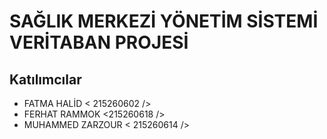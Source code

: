 # SAĞLIK MERKEZİ YÖNETİM SİSTEMİ VERİTABAN PROJESİ

## Katılımcılar

- FATMA HALİD < 215260602 />
-  FERHAT RAMMOK <215260618 />
-  MUHAMMED ZARZOUR < 215260614 />
